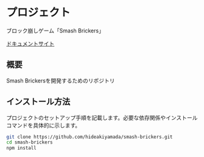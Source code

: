 # プロジェクト
ブロック崩しゲーム「Smash Brickers」

[ドキュメントサイト](https://hideakiyamada.github.io/smash-brickers/)

## 概要
Smash Brickersを開発するためのリポジトリ

## インストール方法
プロジェクトのセットアップ手順を記載します。必要な依存関係やインストールコマンドを具体的に示します。

```bash
git clone https://github.com/hideakiyamada/smash-brickers.git
cd smash-brickers
npm install
```